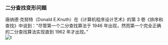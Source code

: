 ### 二分查找变形问题
唐纳德·克努特（Donald E.Knuth）在《计算机程序设计艺术》的第 3 卷《排序和查找》中说到：“尽管第一个二分查找算法于 1946 年出现，然而第一个完全正确的二分查找算法实现直到 1962 年才出现。”  
![t](https://static001.geekbang.org/resource/image/42/36/4221d02a2e88e9053085920f13f9ce36.jpg)
